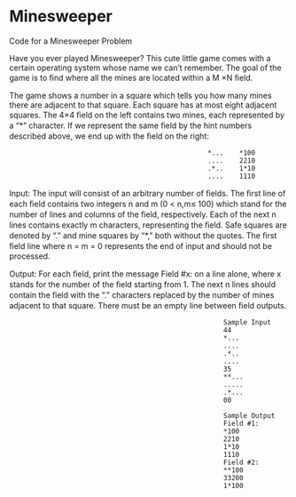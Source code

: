 # Minesweeper
Code for a Minesweeper Problem

Have you ever played Minesweeper? This cute little game comes with a certain operating system whose name we can’t remember. The goal of the game is to ﬁnd where all the mines are located within a M ×N ﬁeld.

The game shows a number in a square which tells you how many mines there are adjacent to that square. Each square has at most eight adjacent squares. The 4×4 ﬁeld on the left contains two mines, each represented by a “*” character. If we represent the same ﬁeld by the hint numbers described above, we end up with the ﬁeld on the right:

                                                      *...    *100
                                                      ....    2210
                                                      .*..    1*10
                                                      ....    1110

Input:
The input will consist of an arbitrary number of ﬁelds. The ﬁrst line of each ﬁeld contains two integers n and m (0 < n,m≤ 100) which stand for the number of lines and columns of the ﬁeld, respectively. Each of the next n lines contains exactly m characters, representing the ﬁeld.
Safe squares are denoted by “.” and mine squares by “*,” both without the quotes. The ﬁrst ﬁeld line where n = m = 0 represents the end of input and should not be processed.

Output:
For each ﬁeld, print the message Field #x: on a line alone, where x stands for the number of the ﬁeld starting from 1. The next n lines should contain the ﬁeld with the “.” characters replaced by the number of mines adjacent to that square. There must be an empty line between ﬁeld outputs.

                                                          Sample Input
                                                          44
                                                          *...
                                                          ....
                                                          .*..
                                                          ....
                                                          35
                                                          **...
                                                          .....
                                                          .*...
                                                          00

                                                          Sample Output
                                                          Field #1:
                                                          *100
                                                          2210
                                                          1*10
                                                          1110
                                                          Field #2:
                                                          **100
                                                          33200
                                                          1*100
